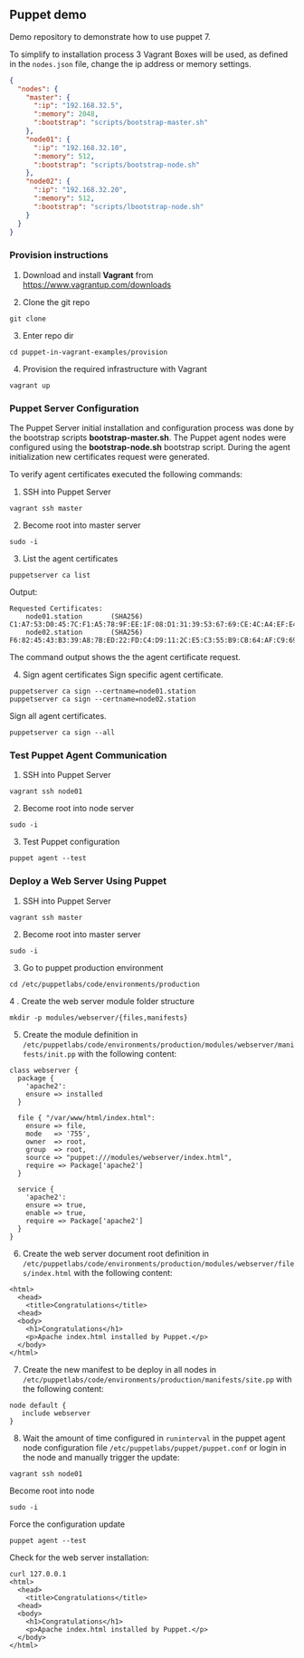 ## Puppet demo
Demo repository to demonstrate how to use puppet 7.

To simplify to installation process 3 Vagrant Boxes will be used, as defined in the `nodes.json` file, change the ip address or memory settings.

```json
{
  "nodes": {
    "master": {
      ":ip": "192.168.32.5",
      ":memory": 2048,
      ":bootstrap": "scripts/bootstrap-master.sh"
    },
    "node01": {
      ":ip": "192.168.32.10",
      ":memory": 512,
      ":bootstrap": "scripts/bootstrap-node.sh"
    },
    "node02": {
      ":ip": "192.168.32.20",
      ":memory": 512,
      ":bootstrap": "scripts/lbootstrap-node.sh"
    }
  }
}
```

### Provision instructions

1. Download and install **Vagrant** from https://www.vagrantup.com/downloads

2. Clone the git repo
```
git clone 
```

3.  Enter repo dir
```
cd puppet-in-vagrant-examples/provision
```

4. Provision the required infrastructure with Vagrant
```
vagrant up
```

### Puppet Server Configuration
The Puppet Server initial installation and configuration process was done by the bootstrap scripts **bootstrap-master.sh**. The Puppet agent nodes were configured using the **bootstrap-node.sh** bootstrap script. During the agent initialization new certificates request were generated.

To verify agent certificates executed the following commands:

1. SSH into Puppet Server
```
vagrant ssh master
```

2. Become root into master server
```
sudo -i
```

3. List the agent certificates
```
puppetserver ca list
```

Output:

```
Requested Certificates:
    node01.station       (SHA256)  C1:A7:53:D0:45:7C:F1:A5:78:9F:EE:1F:08:D1:31:39:53:67:69:CE:4C:A4:EF:E4:E2:9C:5C:AA:78:5B:FE:61
    node02.station       (SHA256)  F6:82:45:43:B3:39:A8:7B:ED:22:FD:C4:D9:11:2C:E5:C3:55:B9:CB:64:AF:C9:69:27:F0:02:21:7A:CC:C9:A1
```

The command output shows the the agent certificate request.

4. Sign agent certificates
Sign specific agent certificate.

```
puppetserver ca sign --certname=node01.station
puppetserver ca sign --certname=node02.station
```

Sign all agent certificates.

```
puppetserver ca sign --all
```

### Test Puppet Agent Communication
1. SSH into Puppet Server
```
vagrant ssh node01
```

2. Become root into node server
```
sudo -i
```

3. Test Puppet configuration
```
puppet agent --test
```

### Deploy a Web Server Using Puppet
1. SSH into Puppet Server
```
vagrant ssh master
```

2. Become root into master server
```
sudo -i
```

3. Go to puppet production environment
```
cd /etc/puppetlabs/code/environments/production
```

4 . Create the web server module folder structure
```
mkdir -p modules/webserver/{files,manifests}
```

5. Create the module definition in `/etc/puppetlabs/code/environments/production/modules/webserver/manifests/init.pp` with the following content:
```
class webserver {
  package { 
    'apache2': 
    ensure => installed 
  }

  file { "/var/www/html/index.html":
    ensure => file,
    mode   => '755',
    owner  => root,
    group  => root,
    source => "puppet:///modules/webserver/index.html",
    require => Package['apache2']
  }
  
  service {
    'apache2':
    ensure => true,
    enable => true,
    require => Package['apache2']
  }
}
```

6. Create the web server document root definition in `/etc/puppetlabs/code/environments/production/modules/webserver/files/index.html` with the following content:
```
<html>
  <head>
    <title>Congratulations</title>
  <head>
  <body>
    <h1>Congratulations</h1>
    <p>Apache index.html installed by Puppet.</p>
  </body>
</html>
```

7. Create the new manifest to be deploy in all nodes in `/etc/puppetlabs/code/environments/production/manifests/site.pp` with the following content:
```
node default {
   include webserver
}
```

8. Wait the amount of time configured in `runinterval` in the puppet agent node configuration file `/etc/puppetlabs/puppet/puppet.conf` or login in the node and manually trigger the update:
```
vagrant ssh node01
```

Become root into node
```
sudo -i
```

Force the configuration update
```
puppet agent --test
```

Check for the web server installation:
```
curl 127.0.0.1
<html>
  <head>
    <title>Congratulations</title>
  <head>
  <body>
    <h1>Congratulations</h1>
    <p>Apache index.html installed by Puppet.</p>
  </body>
</html>
```
